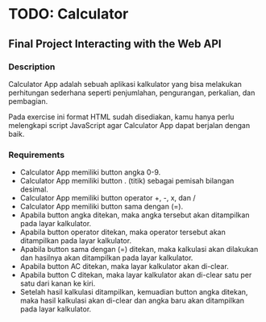 # TODO: Calculator

## Final Project Interacting with the Web API

### Description

Calculator App adalah sebuah aplikasi kalkulator yang bisa melakukan perhitungan sederhana seperti penjumlahan, pengurangan, perkalian, dan pembagian.

Pada exercise ini format HTML sudah disediakan, kamu hanya perlu melengkapi script JavaScript agar Calculator App dapat berjalan dengan baik.

### Requirements

- Calculator App memiliki button angka 0-9.
- Calculator App memiliki button . (titik) sebagai pemisah bilangan desimal.
- Calculator App memiliki button operator +, -, x, dan /
- Calculator App memiliki button sama dengan (=).
- Apabila button angka ditekan, maka angka tersebut akan ditampilkan pada layar kalkulator.
- Apabila button operator ditekan, maka operator tersebut akan ditampilkan pada layar kalkulator.
- Apabila button sama dengan (=) ditekan, maka kalkulasi akan dilakukan dan hasilnya akan ditampilkan pada layar kalkulator.
- Apabila button AC ditekan, maka layar kalkulator akan di-clear.
- Apabila button C ditekan, maka layar kalkulator akan di-clear satu per satu dari kanan ke kiri.
- Setelah hasil kalkulasi ditampilkan, kemuadian button angka ditekan, maka hasil kalkulasi akan di-clear dan angka baru akan ditampilkan pada layar kalkulator.
